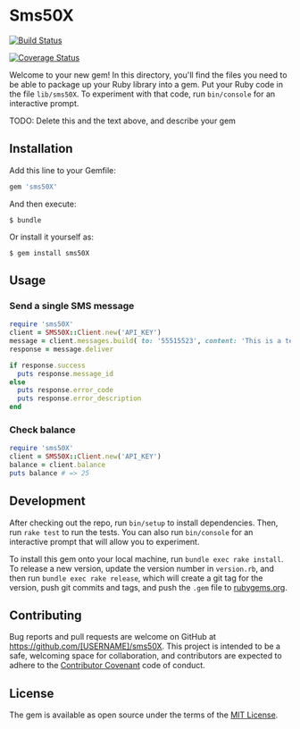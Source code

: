 # Sms50X

[![Build Status](https://travis-ci.org/ejedigitalcr/sms50X-ruby.svg?branch=master)](https://travis-ci.org/ejedigitalcr/sms50X-ruby)

[![Coverage Status](https://coveralls.io/repos/github/ejedigitalcr/sms50X-ruby/badge.svg?branch=master)](https://coveralls.io/github/ejedigitalcr/sms50X-ruby?branch=master)

Welcome to your new gem! In this directory, you'll find the files you need to be able to package up your Ruby library into a gem. Put your Ruby code in the file `lib/sms50X`. To experiment with that code, run `bin/console` for an interactive prompt.

TODO: Delete this and the text above, and describe your gem

## Installation

Add this line to your Gemfile:

```ruby
gem 'sms50X'
```

And then execute:

    $ bundle

Or install it yourself as:

    $ gem install sms50X

## Usage

### Send a single SMS message

```ruby
require 'sms50X'
client = SMS50X::Client.new('API_KEY')
message = client.messages.build( to: '55515523', content: 'This is a test message.')
response = message.deliver

if response.success
  puts response.message_id
else
  puts response.error_code
  puts response.error_description
end
```

### Check balance

```ruby
require 'sms50X'
client = SMS50X::Client.new('API_KEY')
balance = client.balance
puts balance # => 25
```

## Development

After checking out the repo, run `bin/setup` to install dependencies. Then, run `rake test` to run the tests. You can also run `bin/console` for an interactive prompt that will allow you to experiment.

To install this gem onto your local machine, run `bundle exec rake install`. To release a new version, update the version number in `version.rb`, and then run `bundle exec rake release`, which will create a git tag for the version, push git commits and tags, and push the `.gem` file to [rubygems.org](https://rubygems.org).

## Contributing

Bug reports and pull requests are welcome on GitHub at https://github.com/[USERNAME]/sms50X. This project is intended to be a safe, welcoming space for collaboration, and contributors are expected to adhere to the [Contributor Covenant](http://contributor-covenant.org) code of conduct.


## License

The gem is available as open source under the terms of the [MIT License](http://opensource.org/licenses/MIT).
